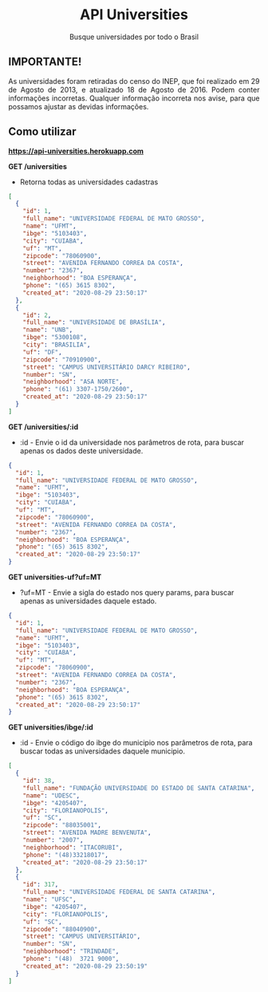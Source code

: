 <h1 align="center">API Universities</h1>

<p align="center">
  Busque universidades por todo o Brasil
</p>

## IMPORTANTE!

<p align="justify">
  As universidades foram retiradas do censo do INEP, que foi realizado em 29 de Agosto de 2013, e atualizado 18 de Agosto de 2016. Podem conter informações incorretas. Qualquer informação incorreta nos avise, para que possamos ajustar as devidas informações.
</p>

## Como utilizar

**https://api-universities.herokuapp.com**

**GET /universities**

* Retorna todas as universidades cadastras

```json
[
  {
    "id": 1,
    "full_name": "UNIVERSIDADE FEDERAL DE MATO GROSSO",
    "name": "UFMT",
    "ibge": "5103403",
    "city": "CUIABA",
    "uf": "MT",
    "zipcode": "78060900",
    "street": "AVENIDA FERNANDO CORREA DA COSTA",
    "number": "2367",
    "neighborhood": "BOA ESPERANÇA",
    "phone": "(65) 3615 8302",
    "created_at": "2020-08-29 23:50:17"
  },
  {
    "id": 2,
    "full_name": "UNIVERSIDADE DE BRASÍLIA",
    "name": "UNB",
    "ibge": "5300108",
    "city": "BRASILIA",
    "uf": "DF",
    "zipcode": "70910900",
    "street": "CAMPUS UNIVERSITÁRIO DARCY RIBEIRO",
    "number": "SN",
    "neighborhood": "ASA NORTE",
    "phone": "(61) 3307-1750/2600",
    "created_at": "2020-08-29 23:50:17"
  }
]
```

**GET /universities/:id**

* :id - Envie o id da universidade nos parâmetros de rota, para buscar apenas os dados deste universidade.

```json
{
  "id": 1,
  "full_name": "UNIVERSIDADE FEDERAL DE MATO GROSSO",
  "name": "UFMT",
  "ibge": "5103403",
  "city": "CUIABA",
  "uf": "MT",
  "zipcode": "78060900",
  "street": "AVENIDA FERNANDO CORREA DA COSTA",
  "number": "2367",
  "neighborhood": "BOA ESPERANÇA",
  "phone": "(65) 3615 8302",
  "created_at": "2020-08-29 23:50:17"
}
```

**GET universities-uf?uf=MT**

* ?uf=MT - Envie a sigla do estado nos query params, para buscar apenas as universidades daquele estado.

```json
{
  "id": 1,
  "full_name": "UNIVERSIDADE FEDERAL DE MATO GROSSO",
  "name": "UFMT",
  "ibge": "5103403",
  "city": "CUIABA",
  "uf": "MT",
  "zipcode": "78060900",
  "street": "AVENIDA FERNANDO CORREA DA COSTA",
  "number": "2367",
  "neighborhood": "BOA ESPERANÇA",
  "phone": "(65) 3615 8302",
  "created_at": "2020-08-29 23:50:17"
}
```

**GET universities/ibge/:id**

* :id - Envie o código do ibge do municipio nos parâmetros de rota, para buscar todas as universidades daquele municipio.

```json
[
  {
    "id": 38,
    "full_name": "FUNDAÇÃO UNIVERSIDADE DO ESTADO DE SANTA CATARINA",
    "name": "UDESC",
    "ibge": "4205407",
    "city": "FLORIANOPOLIS",
    "uf": "SC",
    "zipcode": "88035001",
    "street": "AVENIDA MADRE BENVENUTA",
    "number": "2007",
    "neighborhood": "ITACORUBI",
    "phone": "(48)33218017",
    "created_at": "2020-08-29 23:50:17"
  },
  {
    "id": 317,
    "full_name": "UNIVERSIDADE FEDERAL DE SANTA CATARINA",
    "name": "UFSC",
    "ibge": "4205407",
    "city": "FLORIANOPOLIS",
    "uf": "SC",
    "zipcode": "88040900",
    "street": "CAMPUS UNIVERSITÁRIO",
    "number": "SN",
    "neighborhood": "TRINDADE",
    "phone": "(48)  3721 9000",
    "created_at": "2020-08-29 23:50:19"
  }
]
```
